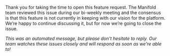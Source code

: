 Thank you for taking the time to open this feature request. The Manifold team reviewed this issue during our bi-weekly meeting and the consensus is that this feature is not currently in keeping with our vision for the platform. We’re happy to continue discussing it, but for now we’re going to close the issue.

_This was an automated message, but please don't hesitate to reply. Our team watches these issues closely and will respond as soon as we're able to!_
